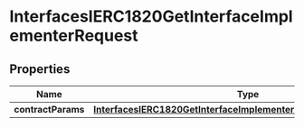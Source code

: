 

# InterfacesIERC1820GetInterfaceImplementerRequest

## Properties

Name | Type | Description | Notes
------------ | ------------- | ------------- | -------------
**contractParams** | [**InterfacesIERC1820GetInterfaceImplementerRequestContractParams**](InterfacesIERC1820GetInterfaceImplementerRequestContractParams.md) |  | 




